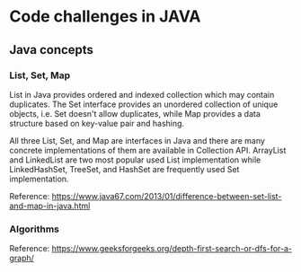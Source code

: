 # Code challenges in JAVA #

## Java concepts ##

### List, Set, Map ###

List in Java provides ordered and indexed collection which may contain duplicates. The Set interface provides an unordered collection of unique objects, i.e. Set doesn't allow duplicates, while Map provides a data structure based on key-value pair and hashing.

All three List, Set, and Map are interfaces in Java and there are many concrete implementations of them are available in Collection API. ArrayList and LinkedList are two most popular used List implementation while LinkedHashSet, TreeSet, and HashSet are frequently used Set implementation.  

Reference:
https://www.java67.com/2013/01/difference-between-set-list-and-map-in-java.html

### Algorithms ###

Reference:
https://www.geeksforgeeks.org/depth-first-search-or-dfs-for-a-graph/